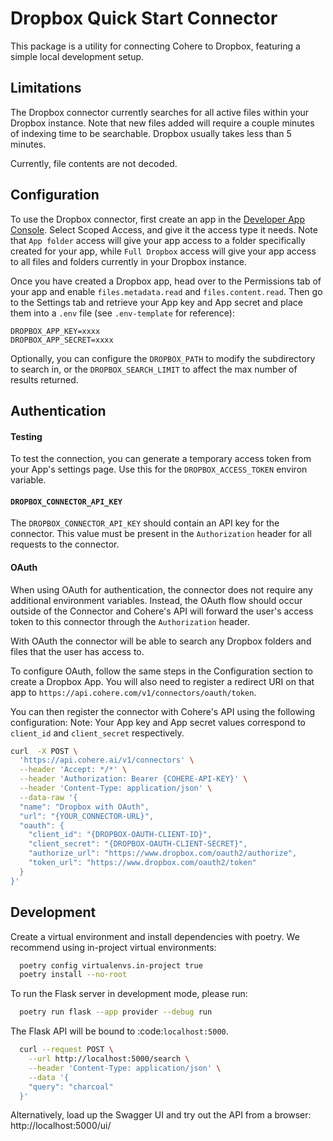 # Dropbox Quick Start Connector

This package is a utility for connecting Cohere to Dropbox, featuring a simple local development setup.

## Limitations

The Dropbox connector currently searches for all active files within your Dropbox instance. Note that new files added will require a couple minutes of indexing time to be searchable. Dropbox usually takes less than 5 minutes.

Currently, file contents are not decoded.

## Configuration

To use the Dropbox connector, first create an app in the [Developer App Console](https://www.dropbox.com/developers/apps). Select Scoped Access, and give it the access type it needs. Note that `App folder` access will give your app access to a folder specifically created for your app, while `Full Dropbox` access will give your app access to all files and folders currently in your Dropbox instance.

Once you have created a Dropbox app, head over to the Permissions tab of your app and enable `files.metadata.read` and `files.content.read`. Then go to the Settings tab and retrieve your App key and App secret and place them into a `.env` file (see `.env-template` for reference):

```
DROPBOX_APP_KEY=xxxx
DROPBOX_APP_SECRET=xxxx
```

Optionally, you can configure the `DROPBOX_PATH` to modify the subdirectory to search in, or the `DROPBOX_SEARCH_LIMIT` to affect the max number of results returned.

## Authentication

#### Testing

To test the connection, you can generate a temporary access token from your App's settings page. Use this for the `DROPBOX_ACCESS_TOKEN` environ variable.

#### `DROPBOX_CONNECTOR_API_KEY`

The `DROPBOX_CONNECTOR_API_KEY` should contain an API key for the connector. This value must be present in the `Authorization` header for all requests to the connector.

#### OAuth

When using OAuth for authentication, the connector does not require any additional environment variables. Instead, the OAuth flow should occur outside of the Connector and Cohere's API will forward the user's access token to this connector through the `Authorization` header.

With OAuth the connector will be able to search any Dropbox folders and files that the user has access to.

To configure OAuth, follow the same steps in the Configuration section to create a Dropbox App. You will also need to register a redirect URI on that app to `https://api.cohere.com/v1/connectors/oauth/token`.

You can then register the connector with Cohere's API using the following configuration:
Note: Your App key and App secret values correspond to `client_id` and `client_secret` respectively.

```bash
curl  -X POST \
  'https://api.cohere.ai/v1/connectors' \
  --header 'Accept: */*' \
  --header 'Authorization: Bearer {COHERE-API-KEY}' \
  --header 'Content-Type: application/json' \
  --data-raw '{
  "name": "Dropbox with OAuth",
  "url": "{YOUR_CONNECTOR-URL}",
  "oauth": {
    "client_id": "{DROPBOX-OAUTH-CLIENT-ID}",
    "client_secret": "{DROPBOX-OAUTH-CLIENT-SECRET}",
    "authorize_url": "https://www.dropbox.com/oauth2/authorize",
    "token_url": "https://www.dropbox.com/oauth2/token"
  }
}'
```

## Development

Create a virtual environment and install dependencies with poetry. We recommend using in-project virtual environments:

```bash
  poetry config virtualenvs.in-project true
  poetry install --no-root
```

To run the Flask server in development mode, please run:

```bash
  poetry run flask --app provider --debug run
```

The Flask API will be bound to :code:`localhost:5000`.

```bash
  curl --request POST \
    --url http://localhost:5000/search \
    --header 'Content-Type: application/json' \
    --data '{
    "query": "charcoal"
  }'
```

Alternatively, load up the Swagger UI and try out the API from a browser: http://localhost:5000/ui/
